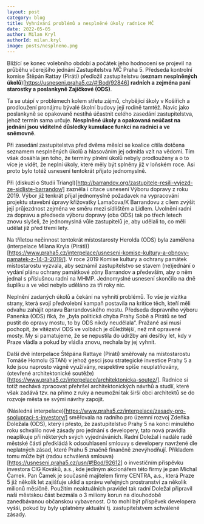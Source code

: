 ```yaml
---
layout: post
category: blog
title: Vyhnívání problémů a nesplněné úkoly radnice MČ
date: 2022-05-05
author: Milan Kryl
authorId: milan.kryl
image: posts/nesplneno.png
---
```


Blížící se konec volebního období a počátek jeho hodnocení se projevil na průběhu včerejšího jednání Zastupitelstva MČ Praha 5. Předseda kontrolní komise Štěpán Rattay (Piráti) předložil zastupitelstvu (**seznam nesplněných úkolů**)[https://usneseni.praha5.cz/#!Bod/92846] **radních a zejména paní starostky a poslankyně Zajíčkové (ODS)**.  


Ta se utápí v problémech kolem střetu zájmů, chybějící školy v Košířích a prodloužení pronájmu bývalé školní budovy její rodině tamtéž. Navíc jako poslankyně se opakovaně nestíhá účastnit celého zasedání zastupitelstva, jehož termín sama určuje. **Nesplněné úkoly a opakovaná neúčast na jednání jsou viditelné důsledky kumulace funkcí na radnici a ve sněmovně**. 


Při zasedání zastupitelstva před dvěma měsíci se koalice cítila dotčena seznamem nesplněných úkolů a hlasováním jej odmítla vzít na vědomí. Tím však dosáhla jen toho, že termíny plnění úkolů nebyly prodlouženy a o to více je vidět, že neplní úkoly, které měly být splněny již v loňském roce. Asi proto bylo totéž usnesení tentokrát přijato jednomyslně.


Při (diskuzi o Studii Triangl)[http://barrandov.org/zastupitele-resili-vyjezd-ze-sidliste-barrandov/] zazněla i citace usnesení Výboru dopravy z roku 2019. Výbor již tenkrát přijal jednomyslně požadavek na vypracování projektu stavební úpravy křižovatky Lamačova/K Barrandovu z cílem zvýšit její průjezdnost zejména ve směru mezi sídlištěm a Lidlem. Uvolnění radní za dopravu a předseda výboru dopravy (oba ODS) tak po třech letech znovu slyšeli, že jednomyslná vůle zastupitelů je, aby udělali to, co měli udělat již před třemi lety. 


Na tříletou nečinnost tentokrát místostarosty Herolda (ODS) byla zaměřena (interpelace Milana Kryla (Piráti))[https://www.praha5.cz/interpelace/usneseni-komise-kultury-a-obnovy-pamatek-z-14-3-2019/]. V roce 2019 Komise kultury a ochrany památek místostarostu vyzvala, aby seznámil zastupitelstvo se stavem (ne)jednání o vydání plánu ochrany památkové zóny Barrandov a především, aby o něm jednal s příslušnou radní na MHMP. Jednomyslné usnesení skončilo na dně šuplíku a ve věci nebylo uděláno za tři roky nic.


Neplnění zadaných úkolů a čekání na vyhnití problémů. To vše je vizitka strany, která svojí předvolební kampaň postavila na kritice těch, kteří měli odvahu zahájit opravu Barrandovského mostu. Předseda dopravního výboru Panenka (ODS) říká, že „byla politická chyba Prahy Sobě a Pirátů se teď pustit do opravy mostu, to by ODS nikdy neudělala“. Pražané asi musí pochopit, že vítězství ODS ve volbách je důležitější, než mít opravené mosty. My si pamatujeme, že se nepustila do údržby ani desítky let, kdy v Praze vládla a pokud by vládla znovu, nechala by jej vyhnít.


Další dvě interpelace Štěpána Rattaye (Piráti) směřovaly na místostarostu Tomáše Homolu (STAN) v jehož gesci jsou strategické investice Prahy 5 a kde jsou naprosto vágně využívány, respektive spíše neuplatňovány, (otevřené architektonické soutěže)[https://www.praha5.cz/interpelace/architektonicka-soutez/]. Radnice si totiž nechává zpracovat přehršel architektonických návrhů a studií, které však zadává tzv. na přímo z ruky a neumožní tak širší obci architektů se do rozvoje města se svými návrhy zapojit.


(Následná interpelace)[https://www.praha5.cz/interpelace/zasady-pro-spolupraci-s-investory/] směřovala na radního pro územní rozvoj Zdeňka Doležala (ODS), který i přesto, že zastupitelstvo Prahy 5 na konci minulého roku schválilo nové zásady pro jednání s developery, tato nová pravidla neaplikuje při některých svých vyjednáváních. Radní Doležal i nadále radě městské části předkládá k odsouhlasení smlouvy s developery navržené dle neplatných zásad, které Prahu 5 značně finančně znevýhodňují. Příkladem tomu může být (radou schválená smlouva)[https://usneseni.praha5.cz/usn/#!Bod/92612] o investičním příspěvku investora CIG Kováků, a.s., kde jediným akcionářem této firmy je pan Michal Čamek. Pan Čamek je současně majitelem firmy CENTRA, a.s., která Praze 5 již několik let zajišťuje uklid a správu veřejných prostranství za několik milionů měsíčně. Použitím neaktuálních pravidel tak radní Doležal připravil naši městskou část bezmála o 3 miliony korun na dlouhodobě zanedbávanou občanskou vybavenost. O to mohl být příspěvek developera vyšší, pokud by byly uplatněny aktuální tj. zastupitelstvem schválené zásady.


